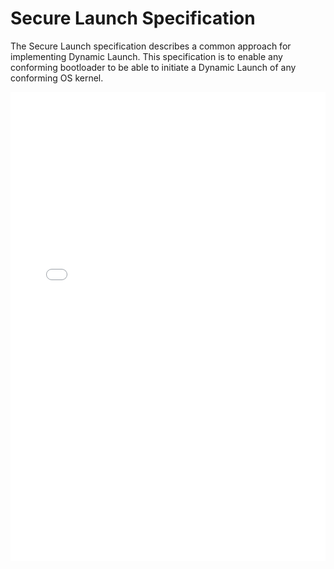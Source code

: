 Secure Launch Specification
===========================

The Secure Launch specification describes a common approach for implementing
Dynamic Launch. This specification is to enable any conforming bootloader to be
able to initiate a Dynamic Launch of any conforming OS kernel.

<embed src="/assets/secure-launch-specification.pdf" type="application/pdf" width="100%" height="750px"/>
